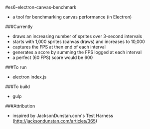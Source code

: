 #es6-electron-canvas-benchmark
- a tool for benchmarking canvas performance (in Electron)

###Currently
- draws an increasing number of sprites over 3-second intervals
- starts with 1,000 sprites (canvas draws) and increases to 10,000
- captures the FPS at then end of each interval
- generates a score by summing the FPS logged at each interval
- a perfect (60 FPS) score would be 600

###To run
- electron index.js


###To build
- gulp


###Attribution
- inspired by JacksonDunstan.com's Test Harness (http://jacksondunstan.com/articles/365)
